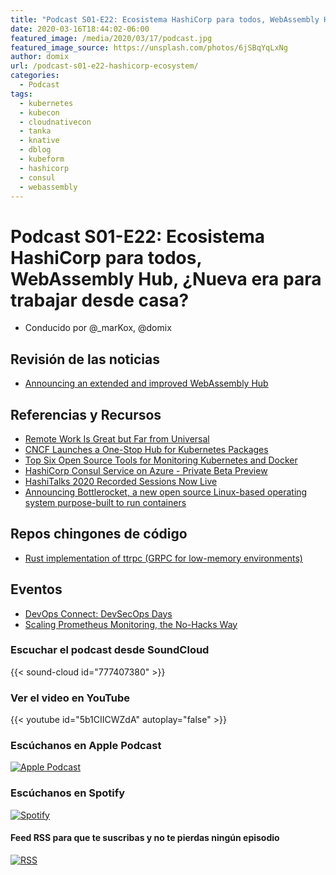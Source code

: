 ```yaml
---
title: "Podcast S01-E22: Ecosistema HashiCorp para todos, WebAssembly Hub, ¿Nueva era para trabajar desde casa?"
date: 2020-03-16T18:44:02-06:00
featured_image: /media/2020/03/17/podcast.jpg
featured_image_source: https://unsplash.com/photos/6jSBqYqLxNg
author: domix
url: /podcast-s01-e22-hashicorp-ecosystem/
categories:
  - Podcast
tags:
  - kubernetes
  - kubecon
  - cloudnativecon
  - tanka
  - knative
  - dblog
  - kubeform
  - hashicorp
  - consul
  - webassembly
---
```


# Podcast S01-E22: Ecosistema HashiCorp para todos, WebAssembly Hub, ¿Nueva era para trabajar desde casa?

- Conducido por @_marKox, @domix

## Revisión de las noticias

- [Announcing an extended and improved WebAssembly Hub](https://www.solo.io/blog/an-extended-and-improved-webassembly-hub-to-helps-bring-the-power-of-webassembly-to-envoy-and-istio/)

## Referencias y Recursos

- [Remote Work Is Great but Far from Universal](https://thenewstack.io/remote-work-is-great-but-far-from-universal/)
- [CNCF Launches a One-Stop Hub for Kubernetes Packages](https://thenewstack.io/cncf-launches-a-one-stop-hub-for-kubernetes-packages/)
- [Top Six Open Source Tools for Monitoring Kubernetes and Docker](https://devops.com/top-six-open-source-tools-for-monitoring-kubernetes-and-docker/)
- [HashiCorp Consul Service on Azure - Private Beta Preview](https://www.hashicorp.com/blog/hcs-on-azure-private-beta-preview/)
- [HashiTalks 2020 Recorded Sessions Now Live](https://www.hashicorp.com/blog/hashitalks-2020-recorded-sessions-now-live/)
- [Announcing Bottlerocket, a new open source Linux-based operating system purpose-built to run containers](https://aws.amazon.com/blogs/aws/bottlerocket-open-source-os-for-container-hosting/)

## Repos chingones de código

- [Rust implementation of ttrpc (GRPC for low-memory environments)](https://github.com/containerd/ttrpc-rust)

## Eventos

- [DevOps Connect: DevSecOps Days](https://devopsconnectdevsecops.com/)
- [Scaling Prometheus Monitoring, the No-Hacks Way](https://sysdig.com/resources/webinars/scaling-prometheus-monitoring-the-no-hacks-way/)



### Escuchar el podcast desde SoundCloud

{{< sound-cloud id="777407380" >}}


### Ver el video en YouTube

{{< youtube id="5b1CIICWZdA" autoplay="false" >}}

### Escúchanos en Apple Podcast

[![Apple Podcast](/US_UK_Apple_Podcasts_Listen_Badge_RGB.svg)](https://podcasts.apple.com/mx/podcast/cloud-native-mx/id1470528646)

### Escúchanos en Spotify

[![Spotify](/spotify-podcast-badge-blk-grn-330x80.png)](https://open.spotify.com/show/4PQyVjzcDQuELxi3aNO86e)


#### Feed RSS para que te suscribas y no te pierdas ningún episodio

[![RSS](/RSS_Feed_Icon.jpg)](http://feeds.soundcloud.com/users/soundcloud:users:393589416/sounds.rss)